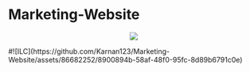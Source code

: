 # Marketing-Website

<p align="center">
  <img src="http://some_place.com/image.png](https://github.com/Karnan123/Marketing-Website/assets/86682252/8900894b-58af-48f0-95fc-8d89b6791c0e" />
</p>
#![ILC](https://github.com/Karnan123/Marketing-Website/assets/86682252/8900894b-58af-48f0-95fc-8d89b6791c0e)
